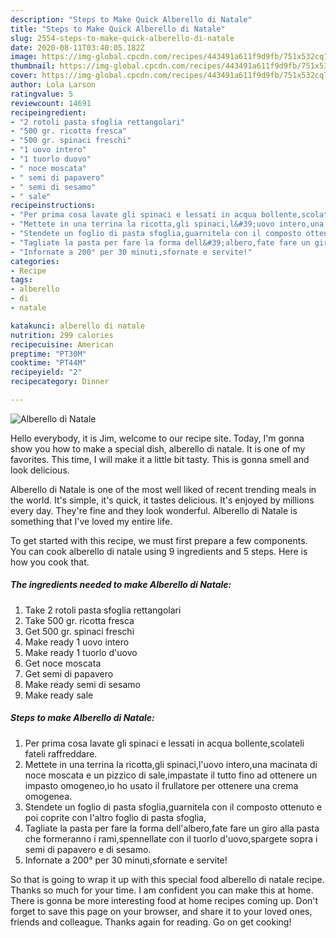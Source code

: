 ```yaml
---
description: "Steps to Make Quick Alberello di Natale"
title: "Steps to Make Quick Alberello di Natale"
slug: 2554-steps-to-make-quick-alberello-di-natale
date: 2020-08-11T03:40:05.182Z
image: https://img-global.cpcdn.com/recipes/443491a611f9d9fb/751x532cq70/alberello-di-natale-recipe-main-photo.jpg
thumbnail: https://img-global.cpcdn.com/recipes/443491a611f9d9fb/751x532cq70/alberello-di-natale-recipe-main-photo.jpg
cover: https://img-global.cpcdn.com/recipes/443491a611f9d9fb/751x532cq70/alberello-di-natale-recipe-main-photo.jpg
author: Lola Larson
ratingvalue: 5
reviewcount: 14691
recipeingredient:
- "2 rotoli pasta sfoglia rettangolari"
- "500 gr. ricotta fresca"
- "500 gr. spinaci freschi"
- "1 uovo intero"
- "1 tuorlo duovo"
- " noce moscata"
- " semi di papavero"
- " semi di sesamo"
- " sale"
recipeinstructions:
- "Per prima cosa lavate gli spinaci e lessati in acqua bollente,scolateli fateli raffreddare."
- "Mettete in una terrina la ricotta,gli spinaci,l&#39;uovo intero,una macinata di noce moscata e un pizzico di sale,impastate il tutto fino ad ottenere un impasto omogeneo,io ho usato il frullatore per ottenere una crema omogenea."
- "Stendete un foglio di pasta sfoglia,guarnitela con il composto ottenuto e poi coprite con l&#39;altro foglio di pasta sfoglia,"
- "Tagliate la pasta per fare la forma dell&#39;albero,fate fare un giro alla pasta che formeranno i rami,spennellate con il tuorlo d&#39;uovo,spargete sopra i semi di papavero e di sesamo."
- "Infornate a 200° per 30 minuti,sfornate e servite!"
categories:
- Recipe
tags:
- alberello
- di
- natale

katakunci: alberello di natale 
nutrition: 299 calories
recipecuisine: American
preptime: "PT30M"
cooktime: "PT44M"
recipeyield: "2"
recipecategory: Dinner

---
```



![Alberello di Natale](https://img-global.cpcdn.com/recipes/443491a611f9d9fb/751x532cq70/alberello-di-natale-recipe-main-photo.jpg)

Hello everybody, it is Jim, welcome to our recipe site. Today, I'm gonna show you how to make a special dish, alberello di natale. It is one of my favorites. This time, I will make it a little bit tasty. This is gonna smell and look delicious.

Alberello di Natale is one of the most well liked of recent trending meals in the world. It's simple, it's quick, it tastes delicious. It's enjoyed by millions every day. They're fine and they look wonderful. Alberello di Natale is something that I've loved my entire life.




To get started with this recipe, we must first prepare a few components. You can cook alberello di natale using 9 ingredients and 5 steps. Here is how you cook that.

<!--inarticleads1-->

##### The ingredients needed to make Alberello di Natale:

1. Take 2 rotoli pasta sfoglia rettangolari
1. Take 500 gr. ricotta fresca
1. Get 500 gr. spinaci freschi
1. Make ready 1 uovo intero
1. Make ready 1 tuorlo d&#39;uovo
1. Get  noce moscata
1. Get  semi di papavero
1. Make ready  semi di sesamo
1. Make ready  sale




<!--inarticleads2-->

##### Steps to make Alberello di Natale:

1. Per prima cosa lavate gli spinaci e lessati in acqua bollente,scolateli fateli raffreddare.
1. Mettete in una terrina la ricotta,gli spinaci,l&#39;uovo intero,una macinata di noce moscata e un pizzico di sale,impastate il tutto fino ad ottenere un impasto omogeneo,io ho usato il frullatore per ottenere una crema omogenea.
1. Stendete un foglio di pasta sfoglia,guarnitela con il composto ottenuto e poi coprite con l&#39;altro foglio di pasta sfoglia,
1. Tagliate la pasta per fare la forma dell&#39;albero,fate fare un giro alla pasta che formeranno i rami,spennellate con il tuorlo d&#39;uovo,spargete sopra i semi di papavero e di sesamo.
1. Infornate a 200° per 30 minuti,sfornate e servite!




So that is going to wrap it up with this special food alberello di natale recipe. Thanks so much for your time. I am confident you can make this at home. There is gonna be more interesting food at home recipes coming up. Don't forget to save this page on your browser, and share it to your loved ones, friends and colleague. Thanks again for reading. Go on get cooking!
